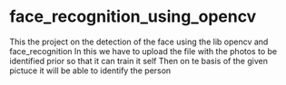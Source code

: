 # face_recognition_using_opencv
 
This the project on the detection of the face using the lib opencv and face_recognition
In this we have to upload the file with the photos to be identified prior so that it can train it self 
Then on te basis of the given pictuce it will be able to identify the person
